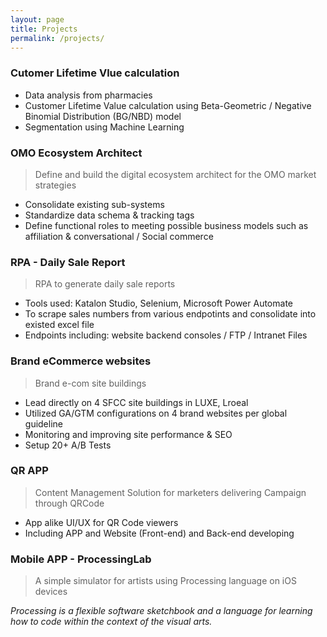 ```yaml
---
layout: page
title: Projects
permalink: /projects/
---
```


### Cutomer Lifetime Vlue calculation

- Data analysis from pharmacies
- Customer Lifetime Value calculation using Beta-Geometric / Negative Binomial Distribution (BG/NBD) model
- Segmentation using Machine Learning

### OMO Ecosystem Architect
> Define and build the digital ecosystem architect for the OMO market strategies

- Consolidate existing sub-systems
- Standardize data schema & tracking tags
- Define functional roles to meeting possible business models such as affiliation & conversational / Social commerce

### RPA - Daily Sale Report
> RPA to generate daily sale reports

- Tools used: Katalon Studio, Selenium, Microsoft Power Automate
- To scrape sales numbers from various endpotints and consolidate into existed excel file
- Endpoints including: website backend consoles / FTP / Intranet Files 

### Brand eCommerce websites
> Brand e-com site buildings

- Lead directly on 4 SFCC site buildings in LUXE, Lroeal
- Utilized GA/GTM configurations on 4 brand websites per global guideline
- Monitoring and improving site performance & SEO
- Setup 20+ A/B Tests 

### QR APP
> Content Management Solution for marketers delivering Campaign through QRCode

-	App alike UI/UX for QR Code viewers
-	Including APP and Website (Front-end) and Back-end developing

### Mobile APP - ProcessingLab 
> A simple simulator for artists using Processing language on iOS devices

*Processing is a flexible software sketchbook and a language for learning how to code within the context of the visual arts.*


